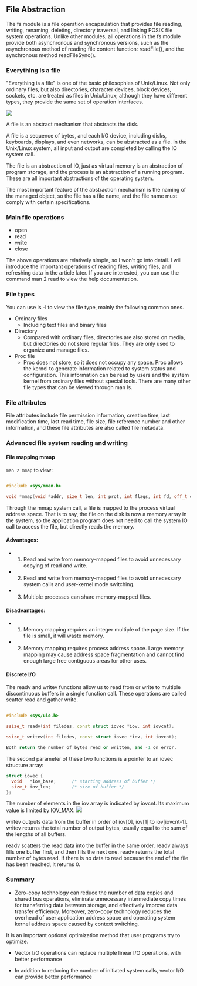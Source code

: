 
## File Abstraction

The fs module is a file operation encapsulation that provides file reading, writing, renaming, deleting, directory traversal, and linking POSIX file system operations. Unlike other modules, all operations in the fs module provide both asynchronous and synchronous versions, such as the asynchronous method of reading file content function: readFile(), and the synchronous method readFileSync().

### Everything is a file
"Everything is a file" is one of the basic philosophies of Unix/Linux. Not only ordinary files, but also directories, character devices, block devices, sockets, etc. are treated as files in Unix/Linux; although they have different types, they provide the same set of operation interfaces.

![](unix-file.jpg)

A file is an abstract mechanism that abstracts the disk.

A file is a sequence of bytes, and each I/O device, including disks, keyboards, displays, and even networks, can be abstracted as a file. In the Unix/Linux system, all input and output are completed by calling the IO system call.

The file is an abstraction of IO, just as virtual memory is an abstraction of program storage, and the process is an abstraction of a running program. These are all important abstractions of the operating system.

The most important feature of the abstraction mechanism is the naming of the managed object, so the file has a file name, and the file name must comply with certain specifications.

### Main file operations
- open
- read
- write
- close

The above operations are relatively simple, so I won't go into detail. I will introduce the important operations of reading files, writing files, and refreshing data in the article later. If you are interested, you can use the command man 2 read to view the help documentation.

### File types
You can use ls -l to view the file type, mainly the following common ones.
- Ordinary files
  - Including text files and binary files
- Directory
  - Compared with ordinary files, directories are also stored on media, but directories do not store regular files. They are only used to organize and manage files.
- Proc file
  - Proc does not store, so it does not occupy any space. Proc allows the kernel to generate information related to system status and configuration. This information can be read by users and the system kernel from ordinary files without special tools.
There are many other file types that can be viewed through man ls.

### File attributes
File attributes include file permission information, creation time, last modification time, last read time, file size, file reference number and other information, and these file attributes are also called file metadata.

### Advanced file system reading and writing
#### File mapping mmap

`man 2 mmap` to view:

```c++

#include <sys/mman.h>

void *mmap(void *addr, size_t len, int prot, int flags, int fd, off_t offset);

```
Through the mmap system call, a file is mapped to the process virtual address space. That is to say, the file on the disk is now a memory array in the system, so the application program does not need to call the system IO call to access the file, but directly reads the memory.

#### Advantages: 
* 1. Read and write from memory-mapped files to avoid unnecessary copying of read and write. 
* 2. Read and write from memory-mapped files to avoid unnecessary system calls and user-kernel mode switching. 
* 3. Multiple processes can share memory-mapped files.

#### Disadvantages: 
* 1. Memory mapping requires an integer multiple of the page size. If the file is small, it will waste memory. 
* 2. Memory mapping requires process address space. Large memory mapping may cause address space fragmentation and cannot find enough large free contiguous areas for other uses. 


#### Discrete I/O 
The readv and writev functions allow us to read from or write to multiple discontinuous buffers in a single function call. These operations are called scatter read and gather write.

```c++

#include <sys/uio.h>

ssize_t readv(int filedes, const struct iovec *iov, int iovcnt);

ssize_t writev(int filedes, const struct iovec *iov, int iovcnt);

Both return the number of bytes read or written, and -1 on error.
```
The second parameter of these two functions is a pointer to an iovec structure array:
```c++
struct iovec {
  void   *iov_base;      /* starting address of buffer */
  size_t iov_len;        /* size of buffer */
};
```
The number of elements in the iov array is indicated by iovcnt. Its maximum value is limited by IOV_MAX.
![](14fig27.gif)

writev outputs data from the buffer in order of iov[0], iov[1] to iov[iovcnt-1]. writev returns the total number of output bytes, usually equal to the sum of the lengths of all buffers.

readv scatters the read data into the buffer in the same order. readv always fills one buffer first, and then fills the next one. readv returns the total number of bytes read. If there is no data to read because the end of the file has been reached, it returns 0.

### Summary
* Zero-copy technology can reduce the number of data copies and shared bus operations, eliminate unnecessary intermediate copy times for transferring data between storage, and effectively improve data transfer efficiency. Moreover, zero-copy technology reduces the overhead of user application address space and operating system kernel address space caused by context switching.

It is an important optional optimization method that user programs try to optimize.

* Vector I/O operations can replace multiple linear I/O operations, with better performance

 - In addition to reducing the number of initiated system calls, vector I/O can provide better performance
